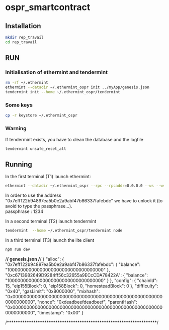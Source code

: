 # ospr_smartcontract


## Installation

```bash
mkdir rep_travail
cd rep_travail
```

## RUN
### Initialisation of ethermint and tendermint

```bash
rm -rf ~/.ethermint
ethermint --datadir ~/.ethermint_ospr init ../myApp/genesis.json
tendermint init --home ~/.ethermint_ospr/tendermint
```
### Some keys

```bash
cp -r keystore ~/.ethermint_ospr
```

### Warning
If tendermint exists, you have to clean the database and the logfile

```bash
tendermint unsafe_reset_all
```

## Running
In the first terminal (T1) launch ethermint:

```bash
ethermint --datadir ~/.ethermint_ospr --rpc --rpcaddr=0.0.0.0 --ws --wsaddr=0.0.0.0 --rpccorsdomain "*" --rpcapi eth,net,web3,personal,admin -unlock 0x7eff122b94897ea5b0e2a9abf47b86337fafebdc
```
In order to use the address "0x7eff122b94897ea5b0e2a9abf47b86337fafebdc" we have to unlock it (to avoid to type the passphrase...).  
passphrase : 1234


In a second terminal (T2) launch tendermint
```bash
tendermint  --home ~/.ethermint_ospr/tendermint node
```
In a third terminal (T3) launch the lite client

```bash
npm run dev
```




/********************************************************************/
genesis.json
/********************************************************************/
{
    "alloc": {
        "0x7eff122b94897ea5b0e2a9abf47b86337fafebdc": {
            "balance": "10000000000000000000000000000000000"
        },
        "0xc6713982649D9284ff56c32655a9ECcCDA78422A": {
            "balance": "10000000000000000000000000000000000"
        }
    },
    "config": {
        "chainId": 15,
        "eip155Block": 0,
        "eip158Block": 0,
        "homesteadBlock": 0
    },
    "difficulty": "0x40",
    "gasLimit": "0x8000000",
    "mixhash": "0x0000000000000000000000000000000000000000000000000000000000000000",
    "nonce": "0xdeadbeefdeadbeef",
    "parentHash": "0x0000000000000000000000000000000000000000000000000000000000000000",
    "timestamp": "0x00"
}

/********************************************************************/
